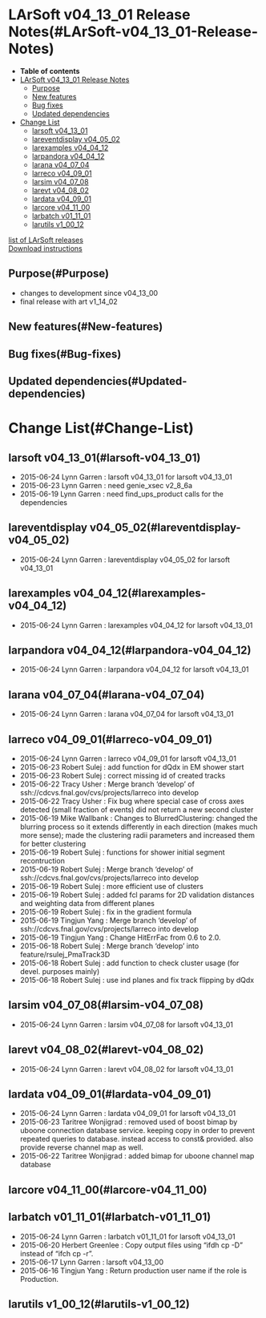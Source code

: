 LArSoft v04\_13\_01 Release Notes(#LArSoft-v04_13_01-Release-Notes)
======================================================================

-   **Table of contents**
-   [LArSoft v04\_13\_01 Release Notes](#LArSoft-v04_13_01-Release-Notes)
    -   [Purpose](#Purpose)
    -   [New features](#New-features)
    -   [Bug fixes](#Bug-fixes)
    -   [Updated dependencies](#Updated-dependencies)
-   [Change List](#Change-List)
    -   [larsoft v04\_13\_01](#larsoft-v04_13_01)
    -   [lareventdisplay v04\_05\_02](#lareventdisplay-v04_05_02)
    -   [larexamples v04\_04\_12](#larexamples-v04_04_12)
    -   [larpandora v04\_04\_12](#larpandora-v04_04_12)
    -   [larana v04\_07\_04](#larana-v04_07_04)
    -   [larreco v04\_09\_01](#larreco-v04_09_01)
    -   [larsim v04\_07\_08](#larsim-v04_07_08)
    -   [larevt v04\_08\_02](#larevt-v04_08_02)
    -   [lardata v04\_09\_01](#lardata-v04_09_01)
    -   [larcore v04\_11\_00](#larcore-v04_11_00)
    -   [larbatch v01\_11\_01](#larbatch-v01_11_01)
    -   [larutils v1\_00\_12](#larutils-v1_00_12)

[list of LArSoft releases](LArSoft_release_list)\
[Download instructions](http://scisoft.fnal.gov/scisoft/bundles/larsoft/v04_13_01/larsoft-v04_13_01.html)

Purpose(#Purpose)
--------------------

-   changes to development since v04\_13\_00
-   final release with art v1\_14\_02

New features(#New-features)
------------------------------

Bug fixes(#Bug-fixes)
------------------------

Updated dependencies(#Updated-dependencies)
----------------------------------------------

Change List(#Change-List)
============================

larsoft v04\_13\_01(#larsoft-v04_13_01)
------------------------------------------

-   2015-06-24 Lynn Garren : larsoft v04\_13\_01 for larsoft v04\_13\_01
-   2015-06-23 Lynn Garren : need genie\_xsec v2\_8\_6a
-   2015-06-19 Lynn Garren : need find\_ups\_product calls for the dependencies

lareventdisplay v04\_05\_02(#lareventdisplay-v04_05_02)
----------------------------------------------------------

-   2015-06-24 Lynn Garren : lareventdisplay v04\_05\_02 for larsoft v04\_13\_01

larexamples v04\_04\_12(#larexamples-v04_04_12)
--------------------------------------------------

-   2015-06-24 Lynn Garren : larexamples v04\_04\_12 for larsoft v04\_13\_01

larpandora v04\_04\_12(#larpandora-v04_04_12)
------------------------------------------------

-   2015-06-24 Lynn Garren : larpandora v04\_04\_12 for larsoft v04\_13\_01

larana v04\_07\_04(#larana-v04_07_04)
----------------------------------------

-   2015-06-24 Lynn Garren : larana v04\_07\_04 for larsoft v04\_13\_01

larreco v04\_09\_01(#larreco-v04_09_01)
------------------------------------------

-   2015-06-24 Lynn Garren : larreco v04\_09\_01 for larsoft v04\_13\_01
-   2015-06-23 Robert Sulej : add function for dQdx in EM shower start
-   2015-06-23 Robert Sulej : correct missing id of created tracks
-   2015-06-22 Tracy Usher : Merge branch ‘develop’ of ssh://cdcvs.fnal.gov/cvs/projects/larreco into develop
-   2015-06-22 Tracy Usher : Fix bug where special case of cross axes detected (small fraction of events) did not return a new second cluster
-   2015-06-19 Mike Wallbank : Changes to BlurredClustering: changed the blurring process so it extends differently in each direction (makes much more sense); made the clustering radii parameters and increased them for better clustering
-   2015-06-19 Robert Sulej : functions for shower initial segment recontruction
-   2015-06-19 Robert Sulej : Merge branch ‘develop’ of ssh://cdcvs.fnal.gov/cvs/projects/larreco into develop
-   2015-06-19 Robert Sulej : more efficient use of clusters
-   2015-06-19 Robert Sulej : added fcl params for 2D validation distances and weighting data from different planes
-   2015-06-19 Robert Sulej : fix in the gradient formula
-   2015-06-19 Tingjun Yang : Merge branch ‘develop’ of ssh://cdcvs.fnal.gov/cvs/projects/larreco into develop
-   2015-06-19 Tingjun Yang : Change HitErrFac from 0.6 to 2.0.
-   2015-06-18 Robert Sulej : Merge branch ‘develop’ into feature/rsulej\_PmaTrack3D
-   2015-06-18 Robert Sulej : add function to check cluster usage (for devel. purposes mainly)
-   2015-06-18 Robert Sulej : use ind planes and fix track flipping by dQdx

larsim v04\_07\_08(#larsim-v04_07_08)
----------------------------------------

-   2015-06-24 Lynn Garren : larsim v04\_07\_08 for larsoft v04\_13\_01

larevt v04\_08\_02(#larevt-v04_08_02)
----------------------------------------

-   2015-06-24 Lynn Garren : larevt v04\_08\_02 for larsoft v04\_13\_01

lardata v04\_09\_01(#lardata-v04_09_01)
------------------------------------------

-   2015-06-24 Lynn Garren : lardata v04\_09\_01 for larsoft v04\_13\_01
-   2015-06-23 Taritree Wonjigrad : removed used of boost bimap by uboone connection database service. keeping copy in order to prevent repeated queries to database. instead access to const& provided. also provide reverse channel map as well.
-   2015-06-22 Taritree Wonjigrad : added bimap for uboone channel map database

larcore v04\_11\_00(#larcore-v04_11_00)
------------------------------------------

larbatch v01\_11\_01(#larbatch-v01_11_01)
--------------------------------------------

-   2015-06-24 Lynn Garren : larbatch v01\_11\_01 for larsoft v04\_13\_01
-   2015-06-20 Herbert Greenlee : Copy output files using “ifdh cp -D” instead of “ifch cp -r”.
-   2015-06-17 Lynn Garren : larsoft v04\_13\_00
-   2015-06-16 Tingjun Yang : Return production user name if the role is Production.

larutils v1\_00\_12(#larutils-v1_00_12)
------------------------------------------
